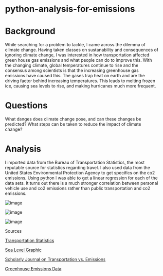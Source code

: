 # python-analysis-for-emissions

# Background
While searching for a problem to tackle, I came across the dilemma of climate change. Having taken classes on sustanability and consequences of ignoring climate change, I was interested in how transportation affected green house gas emissions and what people can do to improve this. With the changing climate, global temperatures continue to rise and the consensus among scientists is that the increasing greenhouse gas emissions have caused this. The gases trap heat on earth and are the driving factor behind increasing temperatures. This leads to melting frozen ice, causing sea levels to rise, and making hurricanes much more frequent.

# Questions
What danges does climate change pose, and can these changes be predicted? What steps can be taken to reduce the impact of climate change?

# Analysis
I imported data from the Bureau of Transportation Statistics, the most reputable source for statistics regarding travel.  I also used data from the United States Environmental Protection Agency to get specifics on the co2 emissions. Using python I was able to get a linear regression for each of the data sets. It turns out there is a much stronger correlation between personal vehicle use and co2 emissions rather than public transportation and co2 emissions.

![image](https://user-images.githubusercontent.com/78445017/117363169-369e5c80-ae8a-11eb-9836-701e270e8f05.png)

![image](https://user-images.githubusercontent.com/78445017/117363199-41f18800-ae8a-11eb-8425-d257e4d8de52.png)

![image](https://user-images.githubusercontent.com/78445017/117363225-49b12c80-ae8a-11eb-93bb-ff8489b78e1a.png)

Sources

[Transportation Statistics](https://www.bts.gov/browse-statistical-products-and-data/state-transportation-statistics/state-highway-travel)

[Sea Level Graphic](https://riskfinder.climatecentral.org/place/baltimore.md.us?comparisonType=place&forecastName=Basic&forecastType=NOAA2017_int_p50&level=6&unit=ft)

[Scholarly Journal on Transportation vs. Emissions](https://www.transit.dot.gov/sites/fta.dot.gov/files/docs/PublicTransportationsRoleInRespondingToClimateChange2010.pdf)

[Greenhouse Emissions Data](https://www.epa.gov/ghgreporting/archive-ghg-reporting-program-data-sets)
